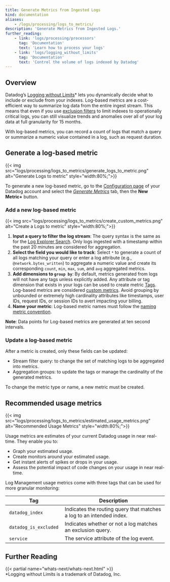 ```yaml
---
title: Generate Metrics from Ingested Logs
kind: documentation
aliases:
    - /logs/processing/logs_to_metrics/
description: 'Generate Metrics from Ingested Logs.'
further_reading:
    - link: 'logs/processing/processors'
      tag: 'Documentation'
      text: 'Learn how to process your logs'
    - link: 'logs/logging_without_limits'
      tag: 'Documentation'
      text: 'Control the volume of logs indexed by Datadog'
---
```


## Overview

Datadog’s [Logging without Limits][1]\* lets you dynamically decide what to include or exclude from your indexes. Log-based metrics are a cost-efficient way to summarize log data from the entire ingest stream. This means that even if you use [exclusion filters][2] to limit indexes to operationally critical logs, you can still visualize trends and anomalies over all of your log data at full granularity for 15 months.

With log-based metrics, you can record a count of logs that match a query or summarize a numeric value contained in a log, such as request duration.

## Generate a log-based metric

{{< img src="logs/processing/logs_to_metrics/generate_logs_to_metric.png" alt="Generate Logs to metric"  style="width:80%;">}}

To generate a new log-based metric, go to the [Configuration page][3] of your Datadog account and select the _[Generate Metrics][4]_ tab, then the **New Metric+** button.

### Add a new log-based metric

{{< img src="logs/processing/logs_to_metrics/create_custom_metrics.png" alt="Create a Logs to metric"  style="width:80%;">}}

1. **Input a query to filter the log stream**: The query syntax is the same as for the [Log Explorer Search][5]. Only logs ingested with a timestamp within the past 20 minutes are considered for aggregation.
2. **Select the field you would like to track**: Select `*` to generate a count of all logs matching your query or enter a log attribute (e.g., `@network.bytes_written`) to aggregate a numeric value and create its corresponding `count`, `min`, `max`, `sum`, and `avg` aggregated metrics.
3. **Add dimensions to `group by`**: By default, metrics generated from logs will not have any tags unless explicitly added. Any attribute or tag dimension that exists in your logs can be used to create metric [Tags][6]. Log-based metrics are considered [custom metrics][7]. Avoid grouping by unbounded or extremely high cardinality attributes like timestamps, user IDs, request IDs, or session IDs to avert impacting your billing.
4. **Name your metric**: Log-based metric names must follow the [naming metric convention][8].

**Note**: Data points for Log-based metrics are generated at ten second intervals.

### Update a log-based metric

After a metric is created, only these fields can be updated:

- Stream filter query: to change the set of matching logs to be aggregated into metrics.
- Aggregation groups: to update the tags or manage the cardinality of the generated metrics.

To change the metric type or name, a new metric must be created.

## Recommended usage metrics

{{< img src="logs/processing/logs_to_metrics/estimated_usage_metrics.png" alt="Recommended Usage Metrics" style="width:80%;">}}

Usage metrics are estimates of your current Datadog usage in near real-time. They enable you to:

- Graph your estimated usage.
- Create monitors around your estimated usage.
- Get instant alerts of spikes or drops in your usage.
- Assess the potential impact of code changes on your usage in near real-time.

Log Management usage metrics come with three tags that can be used for more granular monitoring:

| Tag                     | Description                                                           |
| ----------------------- | --------------------------------------------------------------------- |
|  `datadog_index`        | Indicates the routing query that matches a log to an intended index.  |
|  `datadog_is_excluded`  | Indicates whether or not a log matches an exclusion query.            |
|  `service`              | The service attribute of the log event.                               |

## Further Reading

{{< partial name="whats-next/whats-next.html" >}}
<br>
\*Logging without Limits is a trademark of Datadog, Inc.

[1]: /logs
[2]: /logs/indexes/#exclusion-filters
[3]: https://app.datadoghq.com/logs/pipelines
[4]: https://app.datadoghq.com/logs/pipelines/generate-metrics
[5]: /logs/explorer/search/#search-syntax
[6]: /tagging
[7]: /developers/metrics/custom_metrics
[8]: /developers/metrics/#naming-metrics
